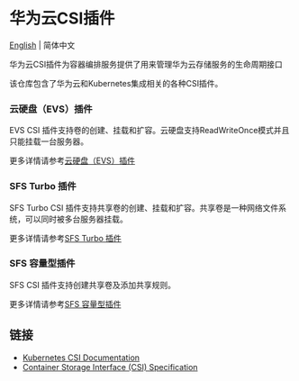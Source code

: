 # 华为云CSI插件

[English](./README.md) | 简体中文

华为云CSI插件为容器编排服务提供了用来管理华为云存储服务的生命周期接口

该仓库包含了华为云和Kubernetes集成相关的各种CSI插件。

### 云硬盘（EVS）插件

EVS CSI 插件支持卷的创建、挂载和扩容。云硬盘支持ReadWriteOnce模式并且只能挂载一台服务器。

更多详情请参考[云硬盘（EVS）插件](./docs/evs/evs.md)

### SFS Turbo 插件

SFS Turbo CSI 插件支持共享卷的创建、挂载和扩容。共享卷是一种网络文件系统，可以同时被多台服务器挂载。

更多详情请参考[SFS Turbo 插件](./docs/sfsturbo/sfsturbo.md)

### SFS 容量型插件

SFS CSI 插件支持创建共享卷及添加共享规则。

更多详情请参考[SFS 容量型插件](./docs/sfs/sfs.md)

## 链接

- [Kubernetes CSI Documentation](https://kubernetes-csi.github.io/docs/)
- [Container Storage Interface (CSI) Specification](https://github.com/container-storage-interface/spec)
